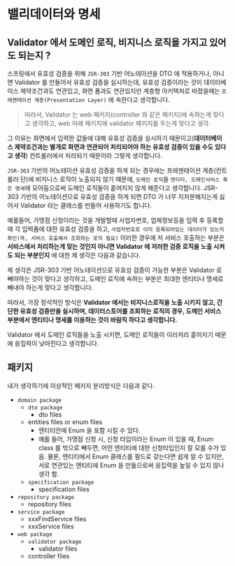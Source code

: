 # 밸리데이터와 명세

## Validator 에서 도메인 로직, 비지니스 로직을 가지고 있어도 되는지 ?

스프링에서 유효성 검증을 위해 `JSR-303` 기반 어노테이션을 DTO 에 적용하거나, 아니면 Validator 를 만들어서 유효성 검증을 실시하는데, 
유효성 검증이라는 것이 데이터베이스 제약조건과도 연관있고, 화면 폼과도 연관있지만 계층형 아키텍처로 따졌을때는 `프레젠테이션 계층(Presentation Layer)` 에 속한다고 생각합니다.

> 따라서, Validator 는 web 패키지(controller 와 같은 패키지)에 속하는게 맞다고 생각하고, web 아래 패키지에 validator 패키지를 두는게 맞다고 생각.

그 이유는 화면에서 입력한 값들에 대해 유효성 검증을 실시하기 때문이고(__데이터베이스 제약조건과는 별개로 화면과 연관되어 처리되어야 하는 유효성 검증이 있을 수도 있다고 생각__) 컨트롤러에서 처리되기 때문이라 그렇게 생각합니다. 

`JSR-303` 기반의 어노테이션 유효성 검증을 하게 되는 경우에는 프레젠테이션 계층(컨트롤러 단)에 비지니스 로직이 노출되지 않기 때문에, `도메인 로직`을 `엔티티, 도메인서비스 혹은 명세`에 모아둠으로써
도메인 로직들이 흩어지지 않게 해준다고 생각합니다. JSR-303 기반의 어노테이션으로 유효성 검증을 하게 되면 DTO 가 너무 지저분해지는게 싫어서 Validator 라는 클래스를 만들어 사용하기도 합니다.

예를들어, 가맹점 신청이라는 것을 개발할때 사업자번호, 업체정보등을 입력 후 등록할때 각 입력폼에 대한 유효성 검증을 하고, `사업자번호로 이미 등록되어있는 데이터가 있는지 확인(즉, 서비스 호출해서 조회하는 로직 필요)`
이러한 경우에 저 서비스 호출하는 부분은 __서비스에서 처리하는게 맞는 것인지 아니면 Validator 에 저러한 검증 로직을 노출 시켜도 되는 부분인지__ 에 대한 제 생각은 다음과 같습니다.

제 생각은 JSR-303 기반 어노테이션으로 유효성 검증이 가능한 부분은 Validator 로 빼야하는 것이 맞다고 생각하고, 도메인 로직에 속하는 부분은 최대한 엔티티나 명세로 빼내야 하는게 맞다고 생각합니다.

따라서, 가장 정석적인 방식은 __Validator 에서는 비지니스로직을 노출 시키지 않고, 간단한 유효성 검증만을 실시하며, 데이터스토어를 조회하는 로직의 경우, 도메인 서비스 부분에서 엔티티나 명세를 이용하는 것이 바람직 하다고 생각합니다.__ 

Validator 에서 도메인 로직들을 노출 시키면, 도메인 로직들이 이리저리 흩어지기 때문에 응집력이 낮아진다고 생각합니다. 

## 패키지 

내가 생각하기에 이상적인 패키지 분리방식은 다음과 같다.

- `domain package`
  - `dto package`
    - dto files
  - entities files or enum files
    - 엔티티안에 Enum 을 포함 시킬 수 있다. 
    - 예를 들어, 가맹점 신청 시, 신청 타입이라는 Enum 이 있을 때, Enum class 를 밖으로 빼두면, 어떤 엔티티에 대한 신청타입인지 잘 모를 수가 있음. 물론, 엔티티에서 Enum 클래스를 필드로 갖는다면 쉽게 알 수 있지만, 서로 연관있는 엔티티에 Enum 을 만듦으로써 응집력을 높일 수 있지 않나 생각 함.
  - `specification package`
    - specification files
- `repository package`
  - repository files
- `service package`
  - xxxFindService files
  - xxxService files
- `web package`
  - `validator package`
    - validator files
  - controller files



